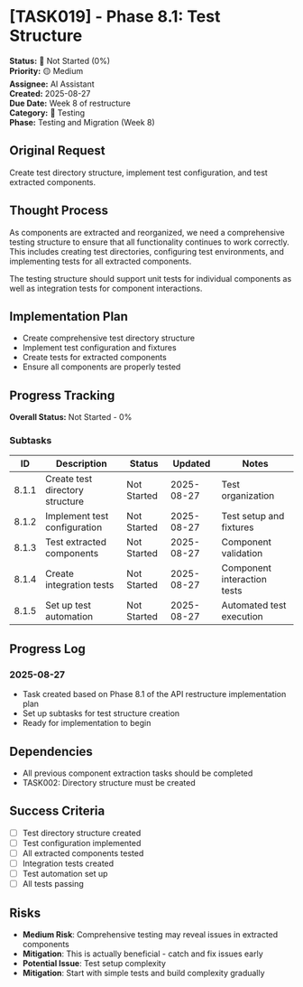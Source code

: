 # [TASK019] - Phase 8.1: Test Structure

**Status:** 🔴 Not Started (0%)  
**Priority:** 🟡 Medium  
**Assignee:** AI Assistant  
**Created:** 2025-08-27  
**Due Date:** Week 8 of restructure  
**Category:** 🧪 Testing  
**Phase:** Testing and Migration (Week 8)

## Original Request
Create test directory structure, implement test configuration, and test extracted components.

## Thought Process
As components are extracted and reorganized, we need a comprehensive testing structure to ensure that all functionality continues to work correctly. This includes creating test directories, configuring test environments, and implementing tests for all extracted components.

The testing structure should support unit tests for individual components as well as integration tests for component interactions.

## Implementation Plan
- Create comprehensive test directory structure
- Implement test configuration and fixtures
- Create tests for extracted components
- Ensure all components are properly tested

## Progress Tracking

**Overall Status:** Not Started - 0%

### Subtasks
| ID | Description | Status | Updated | Notes |
|----|-------------|--------|---------|-------|
| 8.1.1 | Create test directory structure | Not Started | 2025-08-27 | Test organization |
| 8.1.2 | Implement test configuration | Not Started | 2025-08-27 | Test setup and fixtures |
| 8.1.3 | Test extracted components | Not Started | 2025-08-27 | Component validation |
| 8.1.4 | Create integration tests | Not Started | 2025-08-27 | Component interaction tests |
| 8.1.5 | Set up test automation | Not Started | 2025-08-27 | Automated test execution |

## Progress Log
### 2025-08-27
- Task created based on Phase 8.1 of the API restructure implementation plan
- Set up subtasks for test structure creation
- Ready for implementation to begin

## Dependencies
- All previous component extraction tasks should be completed
- TASK002: Directory structure must be created

## Success Criteria
- [ ] Test directory structure created
- [ ] Test configuration implemented
- [ ] All extracted components tested
- [ ] Integration tests created
- [ ] Test automation set up
- [ ] All tests passing

## Risks
- **Medium Risk**: Comprehensive testing may reveal issues in extracted components
- **Mitigation**: This is actually beneficial - catch and fix issues early
- **Potential Issue**: Test setup complexity
- **Mitigation**: Start with simple tests and build complexity gradually
